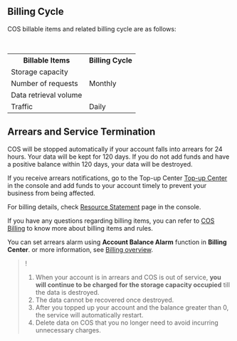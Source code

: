 ## Billing Cycle

COS billable items and related billing cycle are as follows:

<table>
   <tr>
      <th>Billable Items</td>
      <th>Billing Cycle</td>
   </tr>
   <tr>
      <td>Storage capacity</td>
      <td rowspan="3">Monthly</td>
   </tr>
   <tr>
      <td>Number of requests</td>

   </tr>
   <tr>
​      <td>Data retrieval volume</td>

   </tr>
   <tr>
​      <td>Traffic</td>
​      <td>Daily</td>
   </tr>
</table>

## Arrears and Service Termination

COS will be stopped automatically if your account falls into arrears for 24 hours. Your data will be kept for 120 days. If you do not add funds and have a positive balance within 120 days, your data will be destroyed.

If you receive arrears notifications, go to the Top-up Center  [Top-up Center](https://console.cloud.tencent.com/account/recharge) in the console and add funds to your account timely to prevent your business from being affected.

For billing details, check [Resource Statement](https://console.cloud.tencent.com/account/resources) page in the console. 

If you have any questions regarding billing items, you can refer to [COS Billing](https://intl.cloud.tencent.com/document/product/436/6239) to know more about billing items and rules.

You can set arrears alarm using **Account Balance Alarm** function in **Billing Center**. or more information, see [Billing overview](https://intl.cloud.tencent.com/document/product/555).

>!
> 1. When your account is in arrears and COS is out of service, **you will continue to be charged for the storage capacity occupied** till the data is destroyed.
> 2. The data cannot be recovered once destroyed.
> 3. After you topped up your account and the balance greater than 0, the service will  automatically restart.
> 4. Delete data on COS that you no longer need to avoid incurring unnecessary charges.



